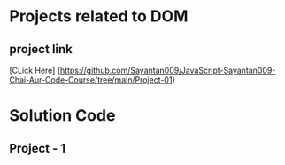 # Projects related to DOM

## project link
[CLick Here] (https://github.com/Sayantan009/JavaScript-Sayantan009-Chai-Aur-Code-Course/tree/main/Project-01)

# Solution Code

## Project - 1

```Javascript

```